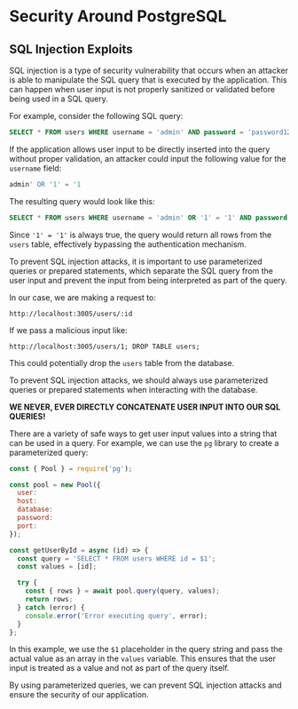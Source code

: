 # Security Around PostgreSQL

## SQL Injection Exploits

SQL injection is a type of security vulnerability that occurs when an attacker is able to manipulate the SQL query that is executed by the application. This can happen when user input is not properly sanitized or validated before being used in a SQL query.

For example, consider the following SQL query:

```sql
SELECT * FROM users WHERE username = 'admin' AND password = 'password123'
```

If the application allows user input to be directly inserted into the query without proper validation, an attacker could input the following value for the `username` field:

```sql
admin' OR '1' = '1
```

The resulting query would look like this:

```sql
SELECT * FROM users WHERE username = 'admin' OR '1' = '1' AND password = 'password123'
```

Since `'1' = '1'` is always true, the query would return all rows from the `users` table, effectively bypassing the authentication mechanism.

To prevent SQL injection attacks, it is important to use parameterized queries or prepared statements, which separate the SQL query from the user input and prevent the input from being interpreted as part of the query.

In our case, we are making a request to:

```plaintext
http://localhost:3005/users/:id
```

If we pass a malicious input like:

```plaintext
http://localhost:3005/users/1; DROP TABLE users;
```

This could potentially drop the `users` table from the database.

To prevent SQL injection attacks, we should always use parameterized queries or prepared statements when interacting with the database.

**WE NEVER, EVER DIRECTLY CONCATENATE USER INPUT INTO OUR SQL QUERIES!**

There are a variety of safe ways to get user input values into a string that can be used in a query. For example, we can use the `pg` library to create a parameterized query:

```javascript
const { Pool } = require('pg');

const pool = new Pool({
  user:
  host:
  database:
  password:
  port:
});

const getUserById = async (id) => {
  const query = 'SELECT * FROM users WHERE id = $1';
  const values = [id];

  try {
    const { rows } = await pool.query(query, values);
    return rows;
  } catch (error) {
    console.error('Error executing query', error);
  }
};
```

In this example, we use the `$1` placeholder in the query string and pass the actual value as an array in the `values` variable. This ensures that the user input is treated as a value and not as part of the query itself.

By using parameterized queries, we can prevent SQL injection attacks and ensure the security of our application.
